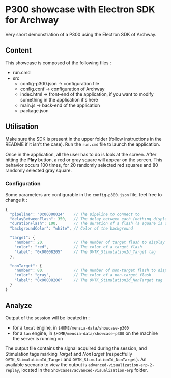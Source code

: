 # P300 showcase with Electron SDK for Archway

Very short demonstration of a P300 using the Electron SDK of Archway.

## Content

This showcase is composed of the following files :
  + run.cmd
  + src
    * config-p300.json      -> configuration file
    * config.conf           -> configuration of Archway
    * index.html            -> front-end of the application, if you want to modify something in the application it's here
    * main.js               -> back-end of the application
    * package.json

## Utilisation

Make sure the SDK is present in the upper folder (follow instructions in the README if it isn't the case). Run the `run.cmd` file to launch the application.

Once in the application, all the user has to do is look at the screen. After hitting the **Play** button, a red or gray square will appear on the screen. This behavior occurs 100 times, for 20 randomly selected red squares and 80 randomly selected gray square.

### Configuration

Some parameters are configurable in the `config-p300.json` file, feel free to change it :

````js
{
  "pipeline": "0x00000024"    // The pipeline to connect to
  "delayBetweenFlash": 350,   // The delay between each (nothing displayed during this time)
  "durationFlash": 100,       // The duration of a flash (a square is displayed)
  "backgroundColor": "white", // Color of the background

  "target": {
    "number": 20,             // The number of target flash to display
    "color": "red",           // The color of a target flash
    "label": "0x00008205"     // The OVTK_StimulationId_Target tag
  },

  "nonTarget": {
    "number": 80,             // The number of non-target flash to display
    "color": "gray",          // The color of a non-target flash
    "label": "0x00008206"     // The OVTK_StimulationId_NonTarget tag
  }
}
````

## Analyze

Output of the session will be located in :
  + for a `local` engine, in `$HOME/mensia-data/showcase-p300`
  + for a `lan` engine, in `$HOME/mensia-data/showcase-p300` on the machine the server is running on

The output file contains the signal acquired during the session, and Stimulation tags marking *Target* and *NonTarget* (respectfully `OVTK_StimulationId_Target` and `OVTK_StimulationId_NonTarget`). An available scenario to view the output is `advanced-visualization-erp-2-replay`, located in the `Showcases/advanced-visualization-erp` folder.
